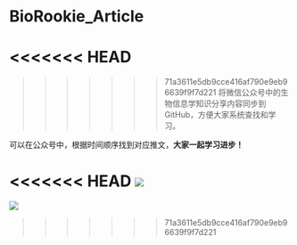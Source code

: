 # BioRookie_Article
<<<<<<< HEAD
=======

>>>>>>> 71a3611e5db9cce416af790e9eb96639f9f7d221
将微信公众号中的生物信息学知识分享内容同步到GitHub，方便大家系统查找和学习。

可以在公众号中，根据时间顺序找到对应推文，**大家一起学习进步！**

<<<<<<< HEAD
![](https://files.mdnice.com/user/23696/65018a24-d958-4ded-9583-1fdf0846a81f.png)
=======
![](https://files.mdnice.com/user/23696/65018a24-d958-4ded-9583-1fdf0846a81f.png)
>>>>>>> 71a3611e5db9cce416af790e9eb96639f9f7d221
